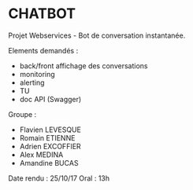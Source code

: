 # CHATBOT
Projet Webservices - Bot de conversation instantanée.

Elements demandés : 
- back/front affichage des conversations
- monitoring
- alerting
- TU
- doc API (Swagger)

Groupe : 
- Flavien LEVESQUE
- Romain ETIENNE
- Adrien EXCOFFIER
- Alex MEDINA
- Amandine BUCAS

Date rendu : 25/10/17
Oral : 13h
